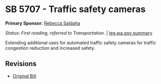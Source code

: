 # SB 5707 - Traffic safety cameras
**Primary Sponsor:** [Rebecca Saldaña](/person/leg/rebecca.saldana.md)

*Status: First reading, referred to Transportation.* | [leg.wa.gov summary](https://app.leg.wa.gov/billsummary?BillNumber=5707&Year=2021)

Extending additional uses for automated traffic safety cameras for traffic congestion reduction and increased safety.

## Revisions
* [Original Bill](1/)